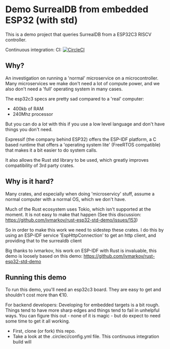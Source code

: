 # Demo SurrealDB from embedded ESP32 (with std)

This is a demo project that queries SurrealDB from a ESP32C3 RISCV controller.

Continuous integration:
CI:
[![CircleCI](https://circleci.com/gh/flyaruu/surreal-rust-esp.svg?style=svg)](https://circleci.com/gh/flyaruu/surreal-rust-esp)

## Why?
An investigation on running a 'normal' microservice on a microcontroller. Many microservices we make don't need a lot of compute power, and we also don't need a 'full' operating system in many cases.

The esp32c3 specs are pretty sad compared to a 'real' computer:
 - 400kb of RAM
 - 240Mhz processor

But you can do a _lot_ with this if you use a low level language and don't have things you don't need.

Expressif (the company behind ESP32) offers the ESP-IDF platform, a C based runtime that offers a 'operating system lite' (FreeRTOS compatible) that makes it a bit easier to do system calls.

It also allows the Rust std library to be used, which greatly improves compatibility of 3rd party crates.

## Why is it hard?
Many crates, and especially when doing 'microservicy' stuff, assume a normal computer with a normal OS, which we don't have.

Much of the Rust ecosystem uses Tokio, which isn't supported at the moment. It is not easy to make that happen (See this discussion: https://github.com/ivmarkov/rust-esp32-std-demo/issues/153)

So in order to make this work we need to sidestep these crates. I do this by using an ESP-IDF service 'EspHttpConnection' to get an http client, and providing that to the surrealdb client

Big thanks to ivmarkov, his work on ESP-IDF with Rust is invaluable, this demo is loosely based on this demo:
https://github.com/ivmarkov/rust-esp32-std-demo

## Running this demo
To run this demo, you'll need an esp32c3 board. They are easy to get and shouldn't cost more than €10.

For backend developers: Developing for embedded targets is a bit rough. Things tend to have more sharp edges and things tend to fail in unhelpful ways. You can figure this out - none of it is magic - but do expect to need some time to get it all working.

- First, clone (or fork) this repo.
- Take a look at the .circleci/config.yml file. This continuous integration build will 

